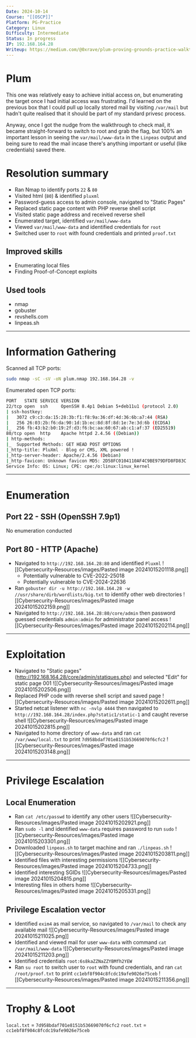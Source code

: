 ```yaml
---
Date: 2024-10-14
Course: "[[OSCP]]"
Platform: PG-Practice
Category: Linux
Difficulty: Intermediate
Status: In progress
IP: 192.168.164.28
Writeup: https://medium.com/@0xrave/plum-proving-grounds-practice-walkthrough-d196185a6fd8
---
```

# Plum
This one was relatively easy to achieve initial access on, but enumerating the target once I had initial access was frustrating. I'd learned on the previous box that I could pull up locally stored mail by visiting `/var/mail` but hadn't quite realised that it should be part of my standard privesc process. 

Anyway, once I got the nudge from the walkthrough to check mail, it became straight-forward to switch to root and grab the flag, but 100% an important lesson in seeing the `var/mail/www-data` in the `Linpeas` output and being sure to read the mail incase there's anything important or useful (like credentials) saved there.

# Resolution summary
-  Ran Nmap to identify ports `22` & `80`
- Visited html (`80`) & identified `pluxml`
- Password-guess access to admin console, navigated to "Static Pages"
- Replaced static page content with PHP reverse shell script
- Visited static page address and received reverse shell
- Enumerated target, identified `var/mail/www-data`
- Viewed `var/mail/www-data` and identified credentials for `root`
- Switched user to `root` with found credentials and printed `proof.txt`
## Improved skills
- Enumerating local files
- Finding Proof-of-Concept exploits
## Used tools
- nmap
- gobuster
- revshells.com
- linpeas.sh

---
# Information Gathering
Scanned all TCP ports:
```bash
sudo nmap -sC -sV -oN plum.nmap 192.168.164.28 -v
```

Enumerated open TCP ports:
```bash
PORT   STATE SERVICE VERSION
22/tcp open  ssh     OpenSSH 8.4p1 Debian 5+deb11u1 (protocol 2.0)
| ssh-hostkey: 
|   3072 c9:c3:da:15:28:3b:f1:f8:9a:36:df:4d:36:6b:a7:44 (RSA)
|   256 26:03:2b:f6:da:90:1d:1b:ec:8d:8f:8d:1e:7e:3d:6b (ECDSA)
|_  256 fb:43:b2:b0:19:2f:d3:f6:bc:aa:60:67:ab:c1:af:37 (ED25519)
80/tcp open  http    Apache httpd 2.4.56 ((Debian))
| http-methods: 
|_  Supported Methods: GET HEAD POST OPTIONS
|_http-title: PluXml - Blog or CMS, XML powered !
|_http-server-header: Apache/2.4.56 (Debian)
|_http-favicon: Unknown favicon MD5: 2D58FC0104110AF4C9BE979DFD8FD83C
Service Info: OS: Linux; CPE: cpe:/o:linux:linux_kernel
```
---
# Enumeration
## Port 22 - SSH (OpenSSH 7.9p1)
No enumeration conducted
## Port 80 - HTTP (Apache)
- Navigated to `http://192.168.164.28:80` and identified `Pluxml`
![[Cybersecurity-Resources/images/Pasted image 20241015201118.png]]
	- Potentially vulnerable to CVE-2022-25018
	- Potentially vulnerable to CVE-2024-22636
- Ran `gobuster dir -u http://192.168.164.28 -w //usr/share/dirb/wordlists/big.txt` to identify other web directories
![[Cybersecurity-Resources/images/Pasted image 20241015202159.png]]
- Navigated to `http://192.168.164.28:80/core/admin` then password guessed credentials `admin:admin` for administrator panel access
![[Cybersecurity-Resources/images/Pasted image 20241015202114.png]]

---
# Exploitation
- Navigated to "Static pages" (http://192.168.164.28/core/admin/statiques.php) and selected "Edit" for static page 001
![[Cybersecurity-Resources/images/Pasted image 20241015202506.png]]
- Replaced PHP code with reverse shell script and saved page
![[Cybersecurity-Resources/images/Pasted image 20241015202611.png]]
- Started netcat listener with `nc -nvlp 4444` then navigated to `http://192.168.164.28/index.php?static1/static-1` and caught reverse shell
![[Cybersecurity-Resources/images/Pasted image 20241015202815.png]]
- Navigated to home directory of `www-data` and ran `cat /var/www/local.txt` to print `7d958bdaf701e8151b53669070f6cfc2`
![[Cybersecurity-Resources/images/Pasted image 20241015203148.png]]
---
# Privilege Escalation
## Local Enumeration
- Ran `cat /etc/passwd` to identify any other users
![[Cybersecurity-Resources/images/Pasted image 20241015202921.png]]
- Ran `sudo -l` and identified `www-data` requires password to run `sudo`
![[Cybersecurity-Resources/images/Pasted image 20241015203301.png]]
- Downloaded `linpeas.sh` to target machine and ran `./linpeas.sh`
![[Cybersecurity-Resources/images/Pasted image 20241015203811.png]]
- Identified files with interesting permissions
![[Cybersecurity-Resources/images/Pasted image 20241015204733.png]]
- Identified interesting SGIDs
![[Cybersecurity-Resources/images/Pasted image 20241015204815.png]]
- Interesting files in others home
![[Cybersecurity-Resources/images/Pasted image 20241015205331.png]]
## Privilege Escalation vector
- Identified `exim4` as mail service, so navigated to `/var/mail` to check any available mail
![[Cybersecurity-Resources/images/Pasted image 20241015211025.png]]
- Identified and viewed mail for user `www-data` with command `cat /var/mail/www-data`
![[Cybersecurity-Resources/images/Pasted image 20241015211203.png]]
- Identified credentials `root:6s8kaZZNaZZYBMfh2YEW`
- Ran `su root` to switch user to `root` with found credentials, and ran `cat /root/proof.txt` to print `cc1ebf8f904c8fcdc19afe9026e75ceb`
![[Cybersecurity-Resources/images/Pasted image 20241015211356.png]]

---
# Trophy & Loot
`local.txt` = `7d958bdaf701e8151b53669070f6cfc2`
`root.txt` = `cc1ebf8f904c8fcdc19afe9026e75ceb`
